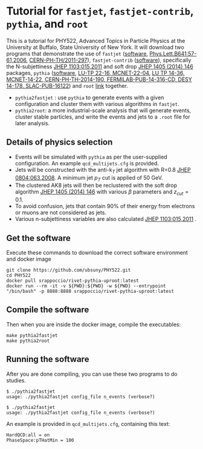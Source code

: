 # Tutorial for `fastjet`, `fastjet-contrib`, `pythia`, and `root`


This is a tutorial for PHY522, Advanced Topics in Particle Physics at the University at Buffalo, State University of New York.
It will download two programs that demonstrate the use of
`fastjet` ([software](https://fastjet.fr), [Phys.Lett.B641:57-61,2006](https://arxiv.org/abs/hep-ph/0512210), [CERN-PH-TH/2011-297](https://arxiv.org/abs/1111.6097)),
`fastjet-contrib` ([software](https://fastjet.hepforge.org/contrib/)), specifically the N-subjettiness [JHEP 1103:015,2011](https://arxiv.org/abs/1011.2268) and soft drop [JHEP 1405 (2014) 146](https://arxiv.org/abs/1402.2657) packages, 
`pythia` ([software](https://pythia.org), [LU-TP 22-16, MCNET-22-04](https://arxiv.org/abs/2203.11601), [LU TP 14-36, MCNET-14-22, CERN-PH-TH-2014-190, FERMILAB-PUB-14-316-CD, DESY 14-178, SLAC-PUB-16122](https://arxiv.org/abs/1410.3012))
and `root` [link](https://root.cern) together.

   * `pythia2fastjet` : use `pythia` to generate events with a given configuration and cluster them with various algorithms in `fastjet`. 
   * `pythia2root`: a more industrial-scale analysis that will generate events, cluster stable particles, and write the events and jets to a `.root` file for later analysis.

## Details of physics selection

   * Events will be simulated with `pythia` as per the user-supplied configuration. An example `qcd_multijets.cfg` is provided. 
   * Jets will be constructed with the anti-k$_T$ jet algorithm with R=0.8 [JHEP 0804:063,2008](https://arxiv.org/abs/0802.1189). A minimum jet $p_T$ cut is applied of 50 GeV. 
   * The clustered AK8 jets will then be reclustered with the soft drop algorithm [JHEP 1405 (2014) 146](https://arxiv.org/abs/1402.2657) with various $\beta$ parameters and $z_{cut}=0.1$. 
   * To avoid confusion, jets that contain 90\% of their energy from electrons or muons are not considered as jets.
   * Various n-subjettiness variables are also calculated [JHEP 1103:015,2011](https://arxiv.org/abs/1011.2268) . 

## Get the software

Execute these commands to download the correct software environment and docker image

```
git clone https://github.com/ubsuny/PHY522.git
cd PHY522
docker pull srappoccio/rivet-pythia-uproot:latest
docker run --rm -it -v ${PWD}:${PWD} -w ${PWD} --entrypoint "/bin/bash" -p 8888:8888 srappoccio/rivet-pythia-uproot:latest
```

## Compile the software

Then when you are inside the docker image, compile the executables: 

```
make pythia2fastjet
make pythia2root
```

## Running the software

After you are done compiling, you can use these two programs to do studies.


```
$ ./pythia2fastjet                     
usage: ./pythia2fastjet config_file n_events (verbose?)
```

```
$ ./pythia2fastjet
usage: ./pythia2fastjet config_file n_events (verbose?)
```


An example is provided in `qcd_multijets.cfg`, containing this text:

```
HardQCD:all = on
PhaseSpace:pTHatMin = 100
```



